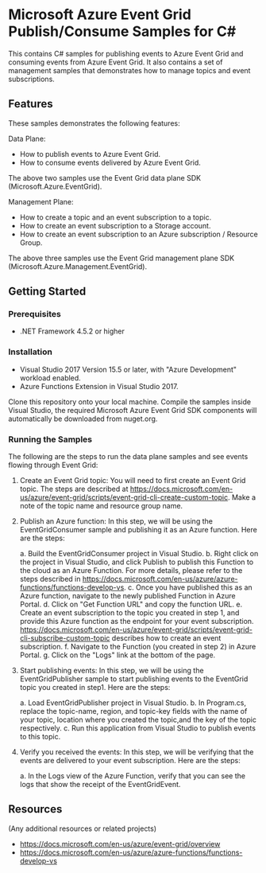 # Microsoft Azure Event Grid Publish/Consume Samples for C#

This contains C# samples for publishing events to Azure Event Grid and consuming events from Azure Event Grid. It also contains a set of management samples that demonstrates how to manage topics and event subscriptions.

## Features

These samples demonstrates the following features:

Data Plane:

* How to publish events to Azure Event Grid.
* How to consume events delivered by Azure Event Grid.

The above two samples use the Event Grid data plane SDK (Microsoft.Azure.EventGrid).

Management Plane:

* How to create a topic and an event subscription to a topic.
* How to create an event subscription to a Storage account.
* How to create an event subscription to an Azure subscription / Resource Group.

The above three samples use the Event Grid management plane SDK (Microsoft.Azure.Management.EventGrid).

## Getting Started

### Prerequisites

- .NET Framework 4.5.2 or higher

### Installation

- Visual Studio 2017 Version 15.5 or later, with "Azure Development" workload enabled.
- Azure Functions Extension in Visual Studio 2017.

 Clone this repository onto your local machine. Compile the samples inside Visual Studio, the required Microsoft Azure Event Grid SDK components will automatically be downloaded from nuget.org.

 ### Running the Samples

 The following are the steps to run the data plane samples and see events flowing through Event Grid:

 1. Create an Event Grid topic: You will need to first create an Event Grid topic. The steps are described at https://docs.microsoft.com/en-us/azure/event-grid/scripts/event-grid-cli-create-custom-topic. Make a note of the topic name and resource group name. 

 2. Publish an Azure function: In this step, we will be using the EventGridConsumer sample and publishing it as an Azure function. Here are the steps:

    a. Build the EventGridConsumer project in Visual Studio.
    b. Right click on the project in Visual Studio, and click Publish to publish this Function to the cloud as an Azure Function. For more details, please refer to the steps described in https://docs.microsoft.com/en-us/azure/azure-functions/functions-develop-vs.
    c. Once you have published this as an Azure function, navigate to the newly published Function in Azure Portal.
    d. Click on "Get Function URL" and copy the function URL.
    e. Create an event subscription to the topic you created in step 1, and provide this Azure function as the endpoint for your event subscription. https://docs.microsoft.com/en-us/azure/event-grid/scripts/event-grid-cli-subscribe-custom-topic describes how to create an event subscription.
    f. Navigate to the Function (you created in step 2) in Azure Portal.
    g. Click on the "Logs" link at the bottom of the page.

 3. Start publishing events: In this step, we will be using the EventGridPublisher sample to start publishing events to the EventGrid topic you created in step1. Here are the steps:
 
    a. Load EventGridPublisher project in Visual Studio.
    b. In Program.cs, replace the topic-name, region, and topic-key fields with the name of your topic, location where you created the topic,and the key of the topic respectively.
    c. Run this application from Visual Studio to publish events to this topic.
    
4. Verify you received the events: In this step, we will be verifying that the events are delivered to your event subscription. Here are the steps:

    a. In the Logs view of the Azure Function, verify that you can see the logs that show the receipt of the EventGridEvent.
 
## Resources

(Any additional resources or related projects)

- https://docs.microsoft.com/en-us/azure/event-grid/overview
- https://docs.microsoft.com/en-us/azure/azure-functions/functions-develop-vs
